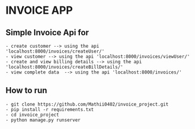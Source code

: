 # INVOICE APP

## Simple Invoice Api for
    - create customer --> using the api 'localhost:8000/invoices/createUser/'
    - view customer --> using the api 'localhost:8000/invoices/viewUser/'
    - create and view billing details --> using the api 'localhost:8000/invoices/createBillDetails/'
    - view complete data  --> using the api 'localhost:8000/invoices/'

## How to run
    - git clone https://github.com/Mathii0402/invoice_project.git
    - pip install -r requirements.txt
    - cd invoice_project
    - python manage.py runserver
